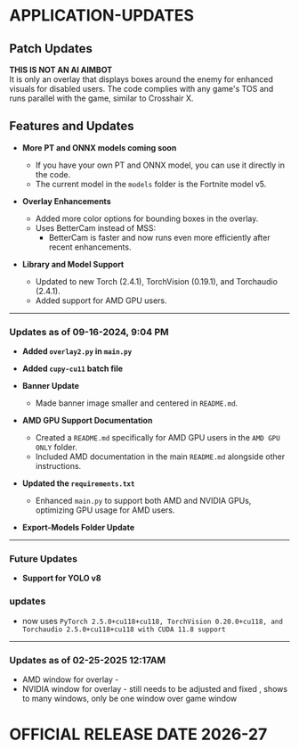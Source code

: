 # APPLICATION-UPDATES
## Patch Updates


**THIS IS NOT AN AI AIMBOT**  
It is only an overlay that displays boxes around the enemy for enhanced visuals for disabled users. The code complies with any game's TOS and runs parallel with the game, similar to Crosshair X.

## Features and Updates

- **More PT and ONNX models coming soon**
  - If you have your own PT and ONNX model, you can use it directly in the code.
  - The current model in the `models` folder is the Fortnite model v5.
  
- **Overlay Enhancements**
  - Added more color options for bounding boxes in the overlay.
  - Uses BetterCam instead of MSS:
    - BetterCam is faster and now runs even more efficiently after recent enhancements.
    
- **Library and Model Support**
  - Updated to new Torch (2.4.1), TorchVision (0.19.1), and Torchaudio (2.4.1).
  - Added support for AMD GPU users.

---

### Updates as of 09-16-2024, 9:04 PM

- **Added `overlay2.py` in `main.py`**
- **Added `cupy-cu11` batch file**
- **Banner Update**
  - Made banner image smaller and centered in `README.md`.
  
- **AMD GPU Support Documentation**
  - Created a `README.md` specifically for AMD GPU users in the `AMD GPU ONLY` folder.
  - Included AMD documentation in the main `README.md` alongside other instructions.
  
- **Updated the `requirements.txt`**
  - Enhanced `main.py` to support both AMD and NVIDIA GPUs, optimizing GPU usage for AMD users.

- **Export-Models Folder Update**

---

### Future Updates
- **Support for YOLO v8**

### updates 
- now uses `PyTorch 2.5.0+cu118+cu118, TorchVision 0.20.0+cu118, and Torchaudio 2.5.0+cu118+cu118 with CUDA 11.8 support`
---

### Updates as of 02-25-2025 12:17AM
- AMD window for overlay - 
- NVIDIA window for overlay - still needs to be adjusted and fixed , shows to many windows, only be one window over game window


# OFFICIAL RELEASE DATE 2026-27
